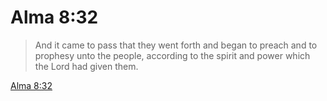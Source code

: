 # Alma 8:32

> And it came to pass that they went forth and began to preach and to prophesy unto the people, according to the spirit and power which the Lord had given them.

[Alma 8:32](https://www.churchofjesuschrist.org/study/scriptures/bofm/alma/8?lang=eng&id=p32#p32)


